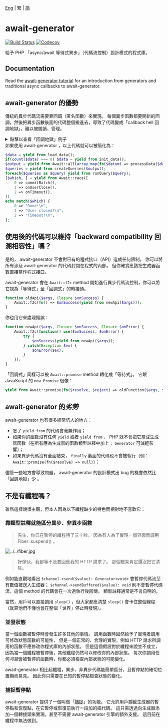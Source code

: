 [Eng](../README.md) | 繁 | [简](../chs)
# await-generator
[![Build Status][ci-badge]][ci-page]
[![Codecov][codecov-badge]][codecov-page]

給予 PHP 「async/await 等待式異步」（代碼流控制）設計模式的程式庫。

## Documentation
Read the [await-generator tutorial][book] for an introduction
from generators and traditional async callbacks to await-generator.

## await-generator 的優勢
傳統的異步代碼流需要靠回調（匿名函數）來實現。
每個異步函數都要開新的回調，然後把異步函數後面的代碼整個搬進去，導致了代碼變成「callback hell 回調地獄」，難以被閱讀、管理。
<details>
    <summary>點擊以查看「回調地獄」例子</summary>
    
```php
load_data(function($data) {
    $init = count($data) === 0 ? init_data(...) : fn($then) => $then($data);
    $init(function($data) {
        $output = [];
        foreach($data as $k => $datum) {
            processData($datum, function($result) use(&$output, $data) {
                $output[$k] = $result;
                if(count($output) === count($data)) {
                    createQueries($output, function($queries) {
                        $run = function($i) use($queries, &$run) {
                            runQuery($queries[$i], function() use($i, $queries, $run) {
                                if($i === count($queries)) {
                                    $done = false;
                                    commitBatch(function() use(&$done) {
                                        if(!$done) {
                                            $done = true;
                                            echo "Done!\n";
                                        }
                                    });
                                    onUserClose(function() use(&$done) {
                                        if(!$done) {
                                            $done = true;
                                            echo "User closed!\n";
                                        }
                                    });
                                    onTimeout(function() use(&$done) {
                                        if(!$done) {
                                            $done = true;
                                            echo "Timeout!\n";
                                        }
                                    });
                                } else {
                                    $run($i + 1);
                                }
                            });
                        };
                    });
                }
            });
        }
    });
});
```
    
</details>
如果使用 await-generator ，以上代碼就可以被簡化為：

```php
$data = yield from load_data();
if(count($data) === 0) $data = yield from init_data();
$output = yield from Await::all(array_map(fn($datum) => processData($datum), $data));
$queries = yield from createQueries($output);
foreach($queries as $query) yield from runQuery($query);
[$which, ] = yield from Await::race([
    0 => commitBatch(),
    1 => onUserClose(),
    2 => onTimeout(),
])
echo match($which) {
    0 => "Done!\n",
    1 => "User closed!\n",
    2 => "Timeout!\n",
};
```

## 使用後的代碼可以維持「backward compatibility 回溯相容性」嗎？
是的， await-generator 不會對已有的程式接口（API）造成任何限制。
你可以將所有涉及 await-generator 的代碼封閉在程式的內部。
但你確實應該把生成器函數直接當作程式接口。

await-generator 會在 `Await::f2c` method 開始進行異步代碼流控制，你可以將它視為「等待式」至「回調式」的轉接頭。

```php
function oldApi($args, Closure $onSuccess) {
    Await::f2c(fn() => $onSuccess(yield from newApi($args)));
}
```

你也用它來處理錯誤：

```php
function newApi($args, Closure $onSuccess, Closure $onError) {
    Await::f2c(function() use($onSuccess, $onError) {
        try {
            $onSuccess(yield from newApi($args));
        } catch(Exception $ex) {
            $onError($ex);
        }
    });
}
```

「回調式」同樣可以被 `Await::promise` method 轉化成「等待式」。
它跟 JavaScript 的 `new Promise` 很像：

```php
yield from Await::promise(fn($resolve, $reject) => oldFunction($args, $resolve, $reject));
```

## await-generator 的*劣勢*
await-generator 也有很多經常坑人的地方：

- 忘了 `yield from` 的代碼會毫無作用；
- 如果你的函數沒有任何 `yield` 或者 `yield from` ， PHP 就不會把它當成生成器函數（在所有應為生成器的函數類型註釋中加上 `: Generator` 可減輕影響）；
- 如果異步代碼沒有全面結束， `finally` 裏面的代碼也不會被執行（例： `Await::promise(fn($resolve) => null)`）；

儘管一些地方會導致問題， await-generator 的設計模式出 bug 的機會依然比「回調地獄」少 。

## 不是有纖程嗎？
雖然這樣說很主觀，但本人因為以下纖程缺少的特色而相對地不喜歡它：

### 靠類型註釋就能區分異步、非異步函數
> 先生，你已在暫停的纖程待了三十秒。
> 因為有人為了實現一個界面而調用 Fiber::suspend() 。

![../../fiber.jpg](https://github.com/SOF3/await-generator/raw/master/fiber.jpeg)

> 好傢伙，我都等不及要回應我的 HTTP 請求了。
> 那個框架肯定還沒把它清除。

例如能直觀地看出 `$channel->send($value): Generator<void>` 會暫停代碼流至有數值被送入生成器； `$channel->sendBuffered($value): void`
則不會暫停代碼流，這個 method 的代碼會在一次過執行後回傳。
類型註釋通常是不言自明的。

當然，用戶可以直接調用 `sleep()` ，但大家都應清楚 `sleep()` 會卡住整個線程（就算他們不懂也會在整個「世界」停止時發現）。

### 並發狀態
當一個函數被暫停時會發生許多其他的事情。
調用函數時固然給予了實現者調用可修改狀態函數的可能性，
但是一個正常的、合理的實現，例如 HTTP 請求所調用的函數不應修改你程式庫的內部狀態。
但是這個假設對於纖程來說並不成立，
因為當一個纖程被暫停後，其他纖程仍然可以修改你的內部狀態。
每次你調用任何*可能*會被暫停的函數時，你都必須檢查內部狀態的可能變化。

await-generator 相比起纖程，異步、非異步代碼能簡單區分，且暫停點的確切位置顯而易見。
因此你只需要在已知的暫停點檢查狀態的變化。

### 捕捉暫停點
await-generator 提供了一個叫做「[捕捉][trap-pr]」的功能。
它允許用戶攔截生成器的暫停點和恢復點，在它暫停或恢復前執行一段加的插代碼。
這只需透過向生成器添加一個轉接頭來實現。甚至不需要 await-generator 引擎的額外支援。
這目前在纖程中無法做到。

[book]: https://sof3.github.io/await-generator/master/
[ci-badge]: https://github.com/SOF3/await-generator/workflows/CI/badge.svg
[ci-page]: https://github.com/SOF3/await-generator/actions?query=workflow%3ACI
[codecov-badge]: https://img.shields.io/codecov/c/github/codecov/example-python.svg
[codecov-page]: https://codecov.io/gh/SOF3/await-generator
[trap-pr]: https://github.com/SOF3/await-generator/pull/106
